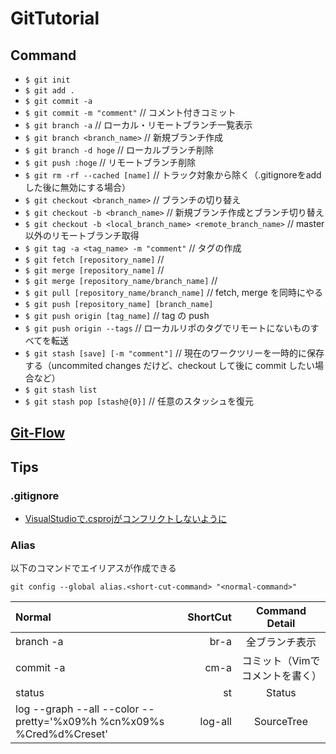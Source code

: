 # GitTutorial

## Command
+ `$ git init`
+ `$ git add .`
+ `$ git commit -a`
+ `$ git commit -m "comment"`  // コメント付きコミット
+ `$ git branch -a`  // ローカル・リモートブランチ一覧表示
+ `$ git branch <branch_name>`  // 新規ブランチ作成
+ `$ git branch -d hoge`  // ローカルブランチ削除
+ `$ git push :hoge`      // リモートブランチ削除
+ `$ git rm -rf --cached [name]`  // トラック対象から除く（.gitignoreをaddした後に無効にする場合）
+ `$ git checkout <branch_name>`  // ブランチの切り替え
+ `$ git checkout -b <branch_name>`  // 新規ブランチ作成とブランチ切り替え
+ `$ git checkout -b <local_branch_name> <remote_branch_name>`  // master以外のリモートブランチ取得
+ `$ git tag -a <tag_name> -m "comment"`  // タグの作成
+ `$ git fetch [repository_name]`  // 
+ `$ git merge [repository_name]`  //
+ `$ git merge [repository_name/branch_name]`  //
+ `$ git pull [repository_name/branch_name]`  // fetch, merge を同時にやる
+ `$ git push [repository_name] [branch_name]`
+ `$ git push origin [tag_name]` // tag の push
+ `$ git push origin --tags` // ローカルリポのタグでリモートにないものすべてを転送
+ `$ git stash [save] [-m "comment"]` // 現在のワークツリーを一時的に保存する（uncommited changes だけど、checkout して後に commit したい場合など）
+ `$ git stash list`
+ `$ git stash pop [stash@{0}]` // 任意のスタッシュを復元

## [Git-Flow](http://danielkummer.github.io/git-flow-cheatsheet/index.ja_JP.html "GitFlow")

## Tips

### .gitignore
+ [VisualStudioで.csprojがコンフリクトしないように](http://stackoverflow.com/questions/13479294/why-are-my-csproj-files-getting-messed-up-after-a-git-rebase)

### Alias

以下のコマンドでエイリアスが作成できる

`git config --global alias.<short-cut-command> "<normal-command>"`

| Normal | ShortCut | Command Detail |
|:-----------|------------:|:------------:|
| branch -a     | br-a |    全ブランチ表示    |
| commit -a | cm-a | コミット（Vimでコメントを書く）|
| status | st | Status |
| log --graph --all --color --pretty='%x09%h %cn%x09%s %Cred%d%Creset'| log-all | SourceTree |

